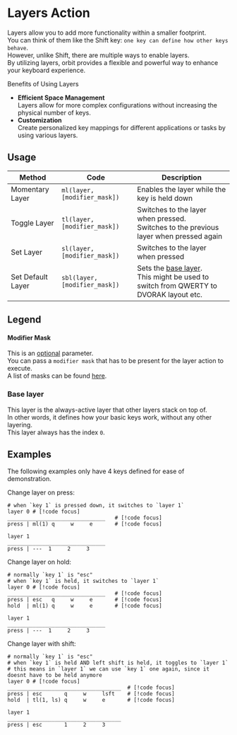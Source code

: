 # Layers Action

Layers allow you to add more functionality within a smaller footprint.  
You can think of them like the Shift key: `one key can define how other keys behave`.  
However, unlike Shift, there are multiple ways to enable layers.  
By utilizing layers, orbit provides a flexible and powerful way to enhance your keyboard experience.

Benefits of Using Layers

- **Efficient Space Management**  
  Layers allow for more complex configurations without increasing the physical number of keys.
- **Customization**  
  Create personalized key mappings for different applications or tasks by using various layers.


## Usage

| Method | Code | Description |
| ------ | ------------- | ----------- |
| Momentary Layer | `ml(layer, [modifier_mask])` | Enables the layer while the key is held down |
| Toggle Layer | `tl(layer, [modifier_mask])` | Switches to the layer when pressed. <br> Switches to the previous layer when pressed again |
| Set Layer | `sl(layer, [modifier_mask])` | Switches to the layer when pressed |
| Set Default Layer | `sbl(layer, [modifier_mask])` | Sets the [base layer](#base-layer). <br> This might be used to switch from QWERTY to DVORAK layout etc.  |

## Legend

#### Modifier Mask
This is an [optional](/actions#optional-parameters) parameter.  
You can pass a `modifier mask` that has to be present for the layer action to execute.  
A list of masks can be found [here](/actions/modifiers#masks).  



### Base layer
This layer is the always-active layer that other layers stack on top of.  
In other words, it defines how your basic keys work, without any other layering.  
This layer always has the index `0`.

## Examples

The following examples only have 4 keys defined for ease of demonstration.

Change layer on press:
```orbit
# when `key 1` is pressed down, it switches to `layer 1`
layer 0 # [!code focus]
_______________________________   # [!code focus]
press | ml(1) q     w     e       # [!code focus]

layer 1
_______________________________
press | ---  1     2     3     

```

Change layer on hold:
```orbit
# normally `key 1` is "esc"
# when `key 1` is held, it switches to `layer 1`
layer 0 # [!code focus]
_______________________________   # [!code focus]
press | esc   q     w     e       # [!code focus]
hold  | ml(1) q     w     e       # [!code focus]

layer 1
_______________________________
press | ---  1     2     3     

```


Change layer with shift:
```orbit
# normally `key 1` is "esc"
# when `key 1` is held AND left shift is held, it toggles to `layer 1`
# this means in `layer 1` we can use `key 1` one again, since it doesnt have to be held anymore
layer 0 # [!code focus]
____________________________________  # [!code focus]
press | esc       q     w     lsft    # [!code focus]
hold  | tl(1, ls) q     w     e       # [!code focus]

layer 1
____________________________________
press | esc       1     2     3     

```








